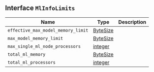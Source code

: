 ## Interface `MlInfoLimits`

| Name | Type | Description |
| - | - | - |
| `effective_max_model_memory_limit` | [ByteSize](./ByteSize.md) | &nbsp; |
| `max_model_memory_limit` | [ByteSize](./ByteSize.md) | &nbsp; |
| `max_single_ml_node_processors` | [integer](./integer.md) | &nbsp; |
| `total_ml_memory` | [ByteSize](./ByteSize.md) | &nbsp; |
| `total_ml_processors` | [integer](./integer.md) | &nbsp; |
